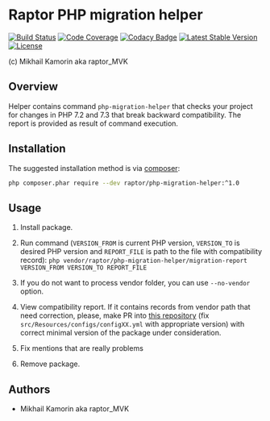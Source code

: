 # Raptor PHP migration helper

[![Build Status](https://travis-ci.org/raptor-mvk/php-migration-helper.svg?branch=master)](https://travis-ci.org/raptor-mvk/php-migration-helper)
[![Code Coverage](https://codecov.io/gh/raptor-mvk/php-migration-helper/branch/master/graph/badge.svg)](https://codecov.io/gh/raptor-mvk/php-migration-helper)
[![Codacy Badge](https://api.codacy.com/project/badge/Grade/989ea4b1eb4a4d7a806b3a2b973dd950)](https://www.codacy.com/app/raptor-mvk/php-migration-helper)
[![Latest Stable Version](https://img.shields.io/github/release/raptor-mvk/php-migration-helper.svg)](https://github.com/raptor-mvk/php-migration-helper/releases/latest)
[![License](https://img.shields.io/github/license/raptor-mvk/php-migration-helper.svg)](https://github.com/raptor-mvk/php-migration-helper)

(c) Mikhail Kamorin aka raptor_MVK

## Overview

Helper contains command `php-migration-helper` that checks your project for
changes in PHP 7.2 and 7.3 that break backward compatibility. The report is
provided as result of command execution.

## Installation

The suggested installation method is via [composer](https://getcomposer.org/):

```sh
php composer.phar require --dev raptor/php-migration-helper:^1.0
```

## Usage

1. Install package.

1. Run command (`VERSION_FROM` is current PHP version, `VERSION_TO` is desired
PHP version and `REPORT_FILE` is path to the file with compatibility record):
`php vendor/raptor/php-migration-helper/migration-report VERSION_FROM VERSION_TO REPORT_FILE`

1. If you do not want to process vendor folder, you can use `--no-vendor`
option.

1. View compatibility report. If it contains records from vendor path that need
correction, please, make PR into [this repository](https://github.com/raptor-mvk/php-migration-helper)
(fix `src/Resources/configs/configXX.yml` with appropriate version) with correct
minimal version of the package under consideration.

1. Fix mentions that are really problems

1. Remove package.

## Authors
- Mikhail Kamorin aka raptor_MVK

